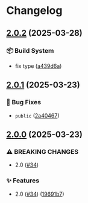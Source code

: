 # Changelog

## [2.0.2](https://github.com/KarinJS/puppeteer/compare/puppeteer-core-v2.0.1...puppeteer-core-v2.0.2) (2025-03-28)


### 📦️ Build System

* fix type ([a439d6a](https://github.com/KarinJS/puppeteer/commit/a439d6a3528530174f5c2ba30be35495a6d539e6))

## [2.0.1](https://github.com/KarinJS/puppeteer/compare/puppeteer-core-v2.0.0...puppeteer-core-v2.0.1) (2025-03-23)


### 🐛 Bug Fixes

* `public` ([2a40467](https://github.com/KarinJS/puppeteer/commit/2a40467d1fc29984bafc278018f8f65aeb4538a1))

## [2.0.0](https://github.com/KarinJS/puppeteer/compare/puppeteer-core-v1.6.1...puppeteer-core-v2.0.0) (2025-03-23)


### ⚠ BREAKING CHANGES

* 2.0 ([#34](https://github.com/KarinJS/puppeteer/issues/34))

### ✨ Features

* 2.0 ([#34](https://github.com/KarinJS/puppeteer/issues/34)) ([19691b7](https://github.com/KarinJS/puppeteer/commit/19691b70ca598fbbca2d29075c0f3efc1f1403b1))
